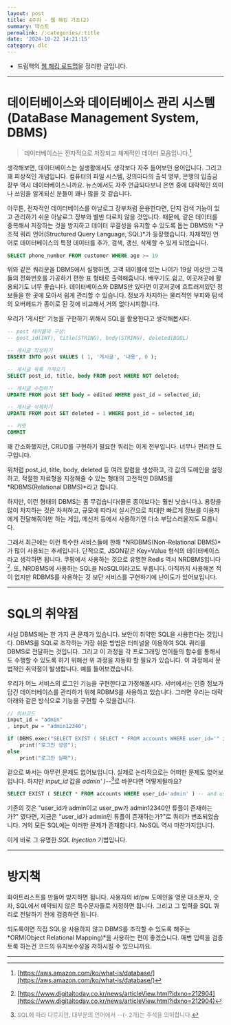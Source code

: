 ```yaml
---
layout: post
title: 4주차 - 웹 해킹 기초(2)
summary: 테스트
permalink: /:categories/:title
date: '2024-10-22 14:21:15'
category: dlc
---
```


* 드림핵의 [웹 해킹 로드맵](https://dreamhack.io/lecture/roadmaps/1)을 정리한 글입니다.

---

# 데이터베이스와 데이터베이스 관리 시스템(DataBase Management System, DBMS)

> 데이터베이스는 전자적으로 저장되고 체계적인 데이터 모음입니다.[^1]

생각해보면, 데이터베이스는 실생활에서도 생각보다 자주 들어보던 용어입니다. 그리고 꽤 피상적인 개념입니다.
컴퓨터의 파일 시스템, 강의마다의 출석 명부, 은행의 입출금 장부 역시 데이터베이스니까요. 뉴스에서도 자주 언급되다보니 은연 중에 대략적인 의미나 쓰임을 알게되신 분들이 꽤나 많을 것 같습니다.

아무튼, 전자적인 데이터베이스를 아날로그 장부처럼 운용한다면, 단지 검색 기능이 있고 관리하기 쉬운 아날로그 장부와 별반 다르지 않을 것입니다. 때문에, 같은 데이터를 중복해서 저장하는 것을 방지하고 데이터 무결성을 유지할 수 있도록 돕는 DBMS와 *구조적 쿼리 언어(Structured Query Language, SQL)*가 등장했습니다. 자체적인 언어로 데이터베이스의 특정 데이터를 추가, 검색, 갱신, 삭제할 수 있게 되었습니다.
```sql
SELECT phone_number FROM customer WHERE age >= 19
```
위와 같은 쿼리문을 DBMS에서 실행하면, 고객 테이블에 있는 나이가 19살 이상인 고객들의 전화번호를 가공하기 편한 표 형태로 출력해줍니다.
배우기도 쉽고, 이곳저곳에 활용되기도 너무 좋습니다. 데이터베이스와 DBMS만 있다면 이곳저곳에 흐트러져있던 정보들을 한 곳에 모아서 쉽게 관리할 수 있습니다. 정보가 차지하는 물리적인 부피와 탐색의 오버헤드가 종이로 된 것에 비교해서 거의 없다시피합니다.

우리가 '게시판' 기능을 구현하기 위해서 SQL을 활용한다고 생각해봅시다.
```sql
-- post 테이블의 구성:
-- post_id(INT), title(STRING), body(STRING), deleted(BOOL)

-- 게시글 작성하기
INSERT INTO post VALUES ( 1, '게시글', '내용', 0 );

-- 게시글 목록 가져오기
SELECT post_id, title, body FROM post WHERE NOT deleted;

-- 게시글 수정하기
UPDATE FROM post SET body = edited WHERE post_id = selected_id;

-- 게시글 삭제하기
UPDATE FROM post SET deleted = 1 WHERE post_id = selected_id;

-- 커밋
COMMIT
```
꽤 간소화했지만, CRUD를 구현하기 필요한 쿼리는 이게 전부입니다. 너무나 편리한 도구입니다.

위처럼 post_id, title, body, deleted 등 여러 칼럼을 생성하고, 각 값의 도메인을 설정하고, 적절한 자료형을 지정해줄 수 있는 형태의 고전적인 DBMS를 *RDBMS(Relational DBMS)*라고 합니다.

하지만, 이런 형태의 DBMS는 좀 무겁습니다(물론 종이보다는 훨씬 낫습니다.). 용량을 많이 차지하는 것은 차처하고, 규모에 따라서 실시간으로 최대한 빠르게 정보를 이용자에게 전달해줘야만 하는 게임, 메신저 등에서 사용하기엔 다소 부담스러울지도 모릅니다.

그래서 최근에는 이런 특수한 서비스들에 한해 *NRDBMS(Non-Relational DBMS)*가 많이 사용되는 추세입니다. 단적으로, JSON같은 Key=Value 형식의 데이터베이스라고 생각하면 됩니다. 쿠팡에서 사용하는 것으로 유명한 Redis 역시 NRDBMS입니다[^2]. 또, NRDBMS에 사용하는 SQL을 NoSQL이라고도 부릅니다. 
아직까지 사용해본 적이 없지만 RDBMS를 사용하는 것 보단 서비스를 구현하기에 난이도가 있어보입니다.

---

# SQL의 취약점

사실 DBMS에는 한 가지 큰 문제가 있습니다. 보안이 취약한 SQL을 사용한다는 것입니다.
DBMS를 SQL로 조작하는 가장 쉬운 방법은 터미널을 이용하여 SQL 쿼리를 DBMS로 전달하는 것입니다. 그리고 이 과정을 각 프로그래밍 언어들의 함수를 통해서도 수행할 수 있도록 하기 위해선 위 과정을 자동화 할 필요가 있습니다. 이 과정에서 문법적인 취약점이 발생합니다. 예를 들어보겠습니다.

우리가 어느 서비스의 로그인 기능을 구현한다고 가정해봅시다. 서버에서는 인증 정보가 담긴 데이터베이스를 관리하기 위해 RDBMS를 사용하고 있습니다.
그러면 우리는 대략 아래와 같은 방식으로 기능을 구현할 수 있을겁니다.
```c
// 의사코드
input_id = "admin"
, input_pw = "admin12340";

if (DBMS.exec("SELECT EXIST ( SELECT * FROM accounts WHERE user_id='" input_id "' and user_pw='" input_pw "' );"))
    print("로그인 성공");
else
    print("로그인 실패");
```
겉으로 봐서는 아무런 문제도 없어보입니다. 실제로 논리적으로는 어떠한 문제도 없어보입니다.
하지만 *input_id* 값을 *admin' )\-\-*[^3]로 바꾼다면 어떻게될까요?

```sql
SELECT EXIST ( SELECT * FROM accounts WHERE user_id='admin' ) -- and user_pw='" input_pw "' );
```

기존의 것은 "user_id가 admin이고 user_pw가 admin12340인 튜플이 존재하는가?" 였다면, 지금은 "user_id가 admin인 튜플이 존재하는가?"로 쿼리가 변조되었습니다.
거의 모든 SQL에는 이러한 문제가 존재합니다. NoSQL 역시 마찬가지입니다.

이게 바로 그 유명한 *SQL Injection* 기법입니다.

---

# 방지책

화이트리스트를 만들어 방지하면 됩니다. 사용자의 id/pw 도메인을 영문 대소문자, 숫자, SQL에서 예약되지 않은 특수문자들로 지정하면 됩니다. 그리고 그 입력을 SQL 쿼리로 전달하기 전에 검증하면 됩니다.

되도록이면 직접 SQL을 사용하지 않고 DBMS를 조작할 수 있도록 해주는 *ORM(Object Relational Mapping)*을 사용하는 편이 좋겠습니다. 매번 입력을 검증토록 하는건 코드의 유지보수성을 저하시킬 수 있으니까요.

---

<!-- 각주 -->
[^1]: [https://aws.amazon.com/ko/what-is/database/](https://aws.amazon.com/ko/what-is/database/)
[^2]: [https://www.digitaltoday.co.kr/news/articleView.html?idxno=212904](https://www.digitaltoday.co.kr/news/articleView.html?idxno=212904)
[^3]: <span style="color:gray; font-size:95%;">SQL에 따라 다르지만, 대부분의 언어에서 \-\-(- 2개)는 주석을 의미합니다.</span>